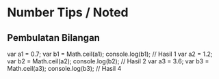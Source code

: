 # Number Tips / Noted

## Pembulatan Bilangan

var a1 = 0.7;
var b1 = Math.ceil(a1);
console.log(b1); // Hasil 1
var a2 = 1.2;
var b2 = Math.ceil(a2);
console.log(b2); // Hasil 2
var a3 = 3.6;
var b3 = Math.ceil(a3);
console.log(b3); // Hasil 4
